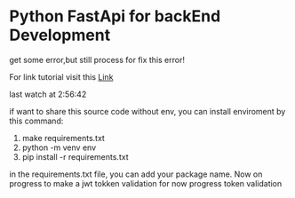 # Python FastApi for backEnd Development

get some error,but still process for fix this error!

For link tutorial visit this [Link](https://www.youtube.com/watch?v=7t2alSnE2-I&t=22s&ab_channel=Bitfumes)

last watch at 2:56:42


if want to share this source code without env, you can install enviroment by this command:
1. make requirements.txt
2. python -m venv env 
3. pip install -r requirements.txt 

in the requirements.txt file, you can add your package name.
Now on progress to make a jwt tokken validation
for now progress token validation 